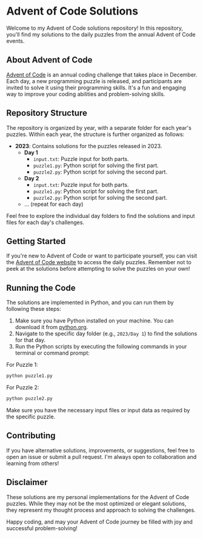 # Advent of Code Solutions

Welcome to my Advent of Code solutions repository! In this repository, you'll find my solutions to the daily puzzles from the annual Advent of Code events.

## About Advent of Code
[Advent of Code](https://adventofcode.com/) is an annual coding challenge that takes place in December. Each day, a new programming puzzle is released, and participants are invited to solve it using their programming skills. It's a fun and engaging way to improve your coding abilities and problem-solving skills.

## Repository Structure
The repository is organized by year, with a separate folder for each year's puzzles. Within each year, the structure is further organized as follows:

- **2023**: Contains solutions for the puzzles released in 2023.
  - **Day 1**
    - `input.txt`: Puzzle input for both parts.
    - `puzzle1.py`: Python script for solving the first part.
    - `puzzle2.py`: Python script for solving the second part.
  - **Day 2**
    - `input.txt`: Puzzle input for both parts.
    - `puzzle1.py`: Python script for solving the first part.
    - `puzzle2.py`: Python script for solving the second part.
  - ... (repeat for each day)

Feel free to explore the individual day folders to find the solutions and input files for each day's challenges.

## Getting Started
If you're new to Advent of Code or want to participate yourself, you can visit the [Advent of Code website](https://adventofcode.com/) to access the daily puzzles. Remember not to peek at the solutions before attempting to solve the puzzles on your own!

## Running the Code
The solutions are implemented in Python, and you can run them by following these steps:

1. Make sure you have Python installed on your machine. You can download it from [python.org](https://www.python.org/).
2. Navigate to the specific day folder (e.g., `2023/Day 1`) to find the solutions for that day.
3. Run the Python scripts by executing the following commands in your terminal or command prompt:

For Puzzle 1:
   ```bash
   python puzzle1.py
   ```
For Puzzle 2:

   ```bash
   python puzzle2.py
   ```
Make sure you have the necessary input files or input data as required by the specific puzzle.

## Contributing
If you have alternative solutions, improvements, or suggestions, feel free to open an issue or submit a pull request. I'm always open to collaboration and learning from others!

## Disclaimer
These solutions are my personal implementations for the Advent of Code puzzles. While they may not be the most optimized or elegant solutions, they represent my thought process and approach to solving the challenges.

Happy coding, and may your Advent of Code journey be filled with joy and successful problem-solving!
